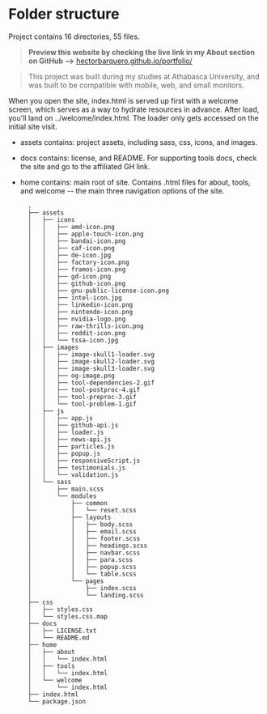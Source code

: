 # Folder structure
Project  contains 16 directories, 55 files.

> **Preview this website by checking the live link in my About section on GitHub -->**
[hectorbarquero.github.io/portfolio/](hectorbarquero.github.io/portfolio/)

> This project was built during my studies at Athabasca University, and was built to be compatible with mobile, web, and small monitors.

When you open the site, index.html is served up first with a welcome screen, which serves as a way to hydrate resources in advance. After load, you'll land on ../welcome/index.html. The loader only gets accessed on the initial site visit.


+ assets contains: project assets, including sass, css, icons, and images.

+ docs contains: license, and README. For supporting tools docs, check the site and go to the affiliated GH link.

+ home contains: main root of site. Contains .html files for about, tools, and welcome -- the main three navigation options of the site. 

        .
        ├── assets
        │   ├── icons
        │   │   ├── amd-icon.png
        │   │   ├── apple-touch-icon.png
        │   │   ├── bandai-icon.png
        │   │   ├── caf-icon.png
        │   │   ├── de-icon.jpg
        │   │   ├── factory-icon.png
        │   │   ├── framos-icon.png
        │   │   ├── gd-icon.png
        │   │   ├── github-icon.png
        │   │   ├── gnu-public-license-icon.png
        │   │   ├── intel-icon.jpg
        │   │   ├── linkedin-icon.png
        │   │   ├── nintendo-icon.png
        │   │   ├── nvidia-logo.png
        │   │   ├── raw-thrills-icon.png
        │   │   ├── reddit-icon.png
        │   │   └── tssa-icon.jpg
        │   ├── images
        │   │   ├── image-skull1-loader.svg
        │   │   ├── image-skull2-loader.svg
        │   │   ├── image-skull3-loader.svg
        │   │   ├── og-image.png
        │   │   ├── tool-dependencies-2.gif
        │   │   ├── tool-postproc-4.gif
        │   │   ├── tool-preproc-3.gif
        │   │   └── tool-problem-1.gif
        │   ├── js
        │   │   ├── app.js
        │   │   ├── github-api.js
        │   │   ├── loader.js
        │   │   ├── news-api.js
        │   │   ├── particles.js
        │   │   ├── popup.js
        │   │   ├── responsiveScript.js
        │   │   ├── testimonials.js
        │   │   └── validation.js
        │   └── sass
        │       ├── main.scss
        │       └── modules
        │           ├── common
        │           │   └── reset.scss
        │           ├── layouts
        │           │   ├── body.scss
        │           │   ├── email.scss
        │           │   ├── footer.scss
        │           │   ├── headings.scss
        │           │   ├── navbar.scss
        │           │   ├── para.scss
        │           │   ├── popup.scss
        │           │   └── table.scss
        │           └── pages
        │               ├── index.scss
        │               └── landing.scss
        ├── css
        │   ├── styles.css
        │   └── styles.css.map
        ├── docs
        │   ├── LICENSE.txt
        │   └── README.md
        ├── home
        │   ├── about
        │   │   └── index.html
        │   ├── tools
        │   │   └── index.html
        │   └── welcome
        │       └── index.html
        ├── index.html
        └── package.json